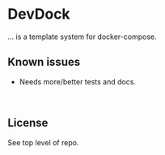 ﻿
DevDock
=======

… is a template system for docker-compose.




Known issues
------------

* Needs more/better tests and docs.




&nbsp;


License
-------

See top level of repo.




